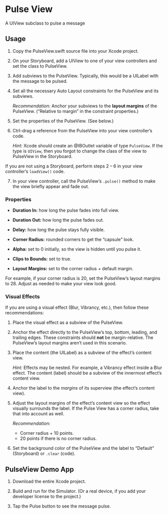 #  Pulse View

A UIView subclass to pulse a message

## Usage

1. Copy the PulseView.swift source file into your Xcode project.

2. On your Storyboard, add a UIView to one of your view controllers and set the class to PulseView.

3. Add subviews to the PulseView. Typically, this would be a UILabel with the message to be pulsed.

4. Set all the necessary Auto Layout constraints for the PulseView and its subviews.

   *Recommendation:* Anchor your subviews to the **layout margins** of the PulseView. (“Relative to margin” in the constraint properties.)
   
5. Set the properties of the PulseView. (See below.)

6. Ctrl-drag a reference from the PulseView into your view controller’s code.

   *Hint:* Xcode should create an @IBOutlet variable of type `PulseView`. If the type is `UIView`, then you forgot to change the class of the view to PulseView in the Storyboard.

If you are not using a Storyboard, perform steps 2 – 6 in your view controller’s `loadView()` code.

7. In your view controller, call the PulseView’s `.pulse()` method to make the view briefly appear and fade out.

### Properties

- **Duration In:** how long the pulse fades into full view.

- **Duration Out:** how long the pulse fades out.

- **Delay:** how long the pulse stays fully visible.

- **Corner Radius:** rounded corners to get the “capsule” look.

- **Alpha:** set to 0 initially, so the view is hidden until you pulse it.

- **Clips to Bounds:** set to true.

- **Layout Margins:** set to the corner radius + default margin.

For example, if your corner radius is 20, set the PulseView’s layout margins to 28. Adjust as needed to make your view look good.
   
### Visual Effects

If you are using a visual effect (Blur, Vibrancy, etc.), then follow these recommendations:

1. Place the visual effect as a subview of the PulseView.

2. Anchor the effect directly to the PulseView’s top, bottom, leading, and trailing edges. These constraints should **not** be margin-relative. The PulseView’s layout margins aren’t used in this scenario.

3. Place the content (the UILabel) as a subview of the effect’s content view.

   *Hint:* Effects may be nested. For example, a Vibrancy effect inside a Blur effect. The content (label) should be a subview of the innermost effect’s content view.

4. Anchor the label to the *margins* of its superview (the effect’s content view).

5. Adjust the layout margins of the effect’s content view so the effect visually surrounds the label. If the Pulse View has a corner radius, take that into account as well.

   *Recommendation:*
   - Corner radius + 10 points.
   - 20 points if there is no corner radius.

6. Set the background color of the PulseView and the label to “Default” (Storyboard) or `.clear` (code).

## PulseView Demo App

1. Download the entire Xcode project.

2. Build and run for the Simulator. (Or a real device, if you add your developer license to the project.)

3. Tap the Pulse button to see the message pulse.
